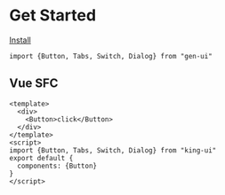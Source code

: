 # Get Started

[Install](#/doc/install)

```
import {Button, Tabs, Switch, Dialog} from "gen-ui"
```

## Vue SFC

```
<template>
  <div>
    <Button>click</Button>
  </div>
</template>
<script>
import {Button, Tabs, Switch, Dialog} from "king-ui"
export default {
  components: {Button}
}
</script>
```